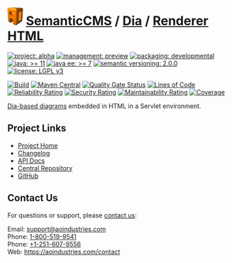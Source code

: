 # [<img src="ao-logo.png" alt="AO Logo" width="35" height="40">](https://github.com/ao-apps) [SemanticCMS](https://github.com/ao-apps/semanticcms) / [Dia](https://github.com/ao-apps/semanticcms-dia) / [Renderer HTML](https://github.com/ao-apps/semanticcms-dia-renderer-html)

[![project: alpha](https://semanticcms.com/ao-badges/project-alpha.svg)](https://aoindustries.com/life-cycle#project-alpha)
[![management: preview](https://semanticcms.com/ao-badges/management-preview.svg)](https://aoindustries.com/life-cycle#management-preview)
[![packaging: developmental](https://semanticcms.com/ao-badges/packaging-developmental.svg)](https://aoindustries.com/life-cycle#packaging-developmental)  
[![java: &gt;= 11](https://semanticcms.com/ao-badges/java-11.svg)](https://docs.oracle.com/en/java/javase/11/)
[![java ee: &gt;= 7](https://semanticcms.com/ao-badges/javaee-7.svg)](https://docs.oracle.com/javaee/7/)
[![semantic versioning: 2.0.0](https://semanticcms.com/ao-badges/semver-2.0.0.svg)](https://semver.org/spec/v2.0.0.html)
[![license: LGPL v3](https://semanticcms.com/ao-badges/license-lgpl-3.0.svg)](https://www.gnu.org/licenses/lgpl-3.0)

[![Build](https://github.com/ao-apps/semanticcms-dia-renderer-html/workflows/Build/badge.svg?branch=master)](https://github.com/ao-apps/semanticcms-dia-renderer-html/actions?query=workflow%3ABuild)
[![Maven Central](https://maven-badges.herokuapp.com/maven-central/com.semanticcms/semanticcms-dia-renderer-html/badge.svg)](https://maven-badges.herokuapp.com/maven-central/com.semanticcms/semanticcms-dia-renderer-html)
[![Quality Gate Status](https://sonarcloud.io/api/project_badges/measure?branch=master&project=com.semanticcms%3Asemanticcms-dia-renderer-html&metric=alert_status)](https://sonarcloud.io/dashboard?branch=master&id=com.semanticcms%3Asemanticcms-dia-renderer-html)
[![Lines of Code](https://sonarcloud.io/api/project_badges/measure?branch=master&project=com.semanticcms%3Asemanticcms-dia-renderer-html&metric=ncloc)](https://sonarcloud.io/component_measures?branch=master&id=com.semanticcms%3Asemanticcms-dia-renderer-html&metric=ncloc)  
[![Reliability Rating](https://sonarcloud.io/api/project_badges/measure?branch=master&project=com.semanticcms%3Asemanticcms-dia-renderer-html&metric=reliability_rating)](https://sonarcloud.io/component_measures?branch=master&id=com.semanticcms%3Asemanticcms-dia-renderer-html&metric=Reliability)
[![Security Rating](https://sonarcloud.io/api/project_badges/measure?branch=master&project=com.semanticcms%3Asemanticcms-dia-renderer-html&metric=security_rating)](https://sonarcloud.io/component_measures?branch=master&id=com.semanticcms%3Asemanticcms-dia-renderer-html&metric=Security)
[![Maintainability Rating](https://sonarcloud.io/api/project_badges/measure?branch=master&project=com.semanticcms%3Asemanticcms-dia-renderer-html&metric=sqale_rating)](https://sonarcloud.io/component_measures?branch=master&id=com.semanticcms%3Asemanticcms-dia-renderer-html&metric=Maintainability)
[![Coverage](https://sonarcloud.io/api/project_badges/measure?branch=master&project=com.semanticcms%3Asemanticcms-dia-renderer-html&metric=coverage)](https://sonarcloud.io/component_measures?branch=master&id=com.semanticcms%3Asemanticcms-dia-renderer-html&metric=Coverage)

[Dia-based diagrams](https://wiki.gnome.org/Apps/Dia/) embedded in HTML in a Servlet environment.

## Project Links
* [Project Home](https://semanticcms.com/dia/renderer/html/)
* [Changelog](https://semanticcms.com/dia/renderer/html/changelog)
* [API Docs](https://semanticcms.com/dia/renderer/html/apidocs/)
* [Central Repository](https://central.sonatype.com/artifact/com.semanticcms/semanticcms-dia-renderer-html)
* [GitHub](https://github.com/ao-apps/semanticcms-dia-renderer-html)

## Contact Us
For questions or support, please [contact us](https://aoindustries.com/contact):

Email: [support@aoindustries.com](mailto:support@aoindustries.com)  
Phone: [1-800-519-9541](tel:1-800-519-9541)  
Phone: [+1-251-607-9556](tel:+1-251-607-9556)  
Web: https://aoindustries.com/contact
